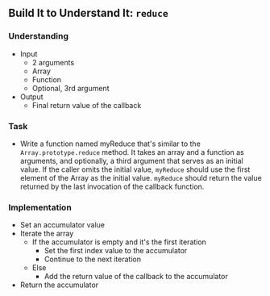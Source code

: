 ## Build It to Understand It: `reduce`

### Understanding
- Input
  + 2 arguments
  + Array
  + Function
  + Optional, 3rd argument
- Output
  + Final return value of the callback

### Task
- Write a function named myReduce that's similar to the `Array.prototype.reduce` method. It takes an array and a function as arguments, and optionally, a third argument that serves as an initial value. If the caller omits the initial value, `myReduce` should use the first element of the Array as the initial value. `myReduce` should return the value returned by the last invocation of the callback function.

### Implementation
- Set an accumulator value
- Iterate the array
  + If the accumulator is empty and it's the first iteration
    * Set the first index value to the accumulator
    * Continue to the next iteration
  + Else
    * Add the return value of the callback to the accumulator
- Return the accumulator